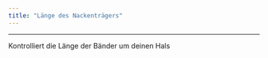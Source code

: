 ```yaml
---
title: "Länge des Nackenträgers"
---
```


***

Kontrolliert die Länge der Bänder um deinen Hals




